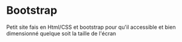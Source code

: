 # Bootstrap
Petit site fais en Html/CSS et bootstrap pour qu'il accessible et bien dimensionné quelque soit la taille de l'écran
